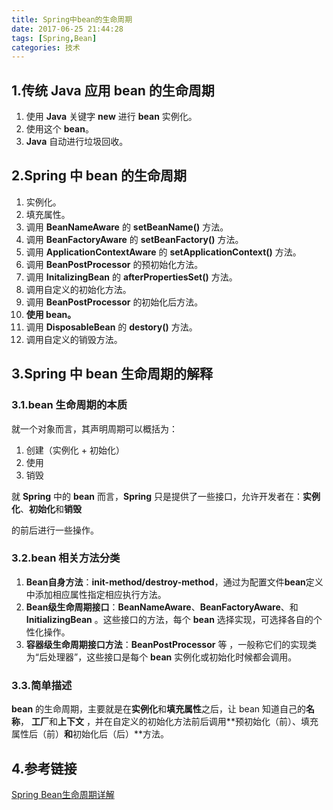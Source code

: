```yaml
---
title: Spring中bean的生命周期
date: 2017-06-25 21:44:28
tags: [Spring,Bean]
categories: 技术
---
```


## 1.传统 Java 应用 bean 的生命周期

1. 使用 **Java** 关键字 **new** 进行 **bean** 实例化。
2. 使用这个 **bean**。
3. **Java** 自动进行垃圾回收。

## 2.Spring 中 bean 的生命周期

1. 实例化。
2. 填充属性。
3. 调用 **BeanNameAware** 的 **setBeanName()** 方法。
4. 调用 **BeanFactoryAware** 的 **setBeanFactory()** 方法。
5. 调用 **ApplicationContextAware** 的 **setApplicationContext()** 方法。
6. 调用 **BeanPostProcessor** 的预初始化方法。
7. 调用 **InitalizingBean** 的 **afterPropertiesSet()** 方法。
8. 调用自定义的初始化方法。
9. 调用 **BeanPostProcessor** 的初始化后方法。
10. **使用 bean。**
11. 调用 **DisposableBean** 的 **destory()** 方法。
12. 调用自定义的销毁方法。

## 3.Spring 中 bean 生命周期的解释

### 3.1.bean 生命周期的本质

就一个对象而言，其声明周期可以概括为：

1. 创建（实例化 + 初始化）
2. 使用
3. 销毁

就 **Spring** 中的 **bean** 而言，**Spring** 只是提供了一些接口，允许开发者在：**实例化**、**初始化**和**销毁**

的前后进行一些操作。

### 3.2.bean 相关方法分类

1. **Bean自身方法**：**init-method/destroy-method**，通过为配置文件**bean**定义中添加相应属性指定相应执行方法。
2. **Bean级生命周期接口**：**BeanNameAware**、**BeanFactoryAware**、和**InitializingBean** 。这些接口的方法，每个 **bean** 选择实现，可选择各自的个性化操作。
3. **容器级生命周期接口方法**：**BeanPostProcessor** 等 ，一般称它们的实现类为“后处理器”，这些接口是每个 **bean** 实例化或初始化时候都会调用。

### 3.3.简单描述

**bean** 的生命周期，主要就是在**实例化**和**填充属性**之后，让 bean 知道自己的**名称**， **工厂**和**上下文** ，并在自定义的初始化方法前后调用**预初始化（前）、填充属性后（前）**和**初始化后（后）**方法。

## 4.参考链接

[Spring Bean生命周期详解](http://blog.csdn.net/a327369238/article/details/52193822)

